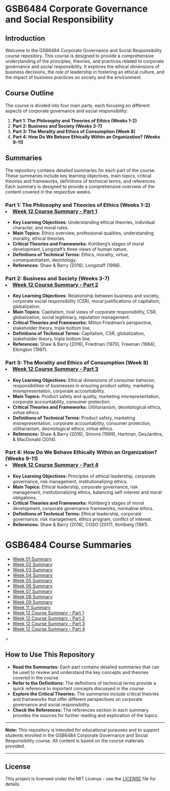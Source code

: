 # GSB6484 Corporate Governance and Social Responsibility

## Introduction

Welcome to the GSB6484 Corporate Governance and Social Responsibility course repository. This course is designed to provide a comprehensive understanding of the principles, theories, and practices related to corporate governance and social responsibility. It explores the ethical dimensions of business decisions, the role of leadership in fostering an ethical culture, and the impact of business practices on society and the environment.

## Course Outline

The course is divided into four main parts, each focusing on different aspects of corporate governance and social responsibility:

1. **Part 1: The Philosophy and Theories of Ethics (Weeks 1-2)**
2. **Part 2: Business and Society (Weeks 3-7)**
3. **Part 3: The Morality and Ethics of Consumption (Week 8)**
4. **Part 4: How Do We Behave Ethically Within an Organization? (Weeks 9-11)**

## Summaries

The repository contains detailed summaries for each part of the course. These summaries include key learning objectives, main topics, critical theories and frameworks, definitions of technical terms, and references. Each summary is designed to provide a comprehensive overview of the content covered in the respective weeks.

### Part 1: The Philosophy and Theories of Ethics (Weeks 1-2) <li><a href="Summaries/Week 12 - Course Summary - Part 1.html">Week 12 Course Summary - Part 1</a></li>
- **Key Learning Objectives:** Understanding ethical theories, individual character, and moral rules.
- **Main Topics:** Ethics overview, professional qualities, understanding morality, ethical theories.
- **Critical Theories and Frameworks:** Kohlberg’s stages of moral development, Longstaff’s three views of human nature.
- **Definitions of Technical Terms:** Ethics, morality, virtue, consequentialism, deontology.
- **References:** Shaw & Barry (2016), Longstaff (1998).

### Part 2: Business and Society (Weeks 3-7) <li><a href="Summaries/Week 12 - Course Summary - Part 2.html">Week 12 Course Summary - Part 2</a></li>
- **Key Learning Objectives:** Relationship between business and society, corporate social responsibility (CSR), moral justifications of capitalism, globalization.
- **Main Topics:** Capitalism, rival views of corporate responsibility, CSR, globalization, social legitimacy, reputation management.
- **Critical Theories and Frameworks:** Milton Friedman’s perspective, stakeholder theory, triple bottom line.
- **Definitions of Technical Terms:** Capitalism, CSR, globalization, stakeholder theory, triple bottom line.
- **References:** Shaw & Barry (2016), Friedman (1970), Freeman (1984), Elkington (1997).

### Part 3: The Morality and Ethics of Consumption (Week 8) <li><a href="Summaries/Week 12 - Course Summary - Part 3.html">Week 12 Course Summary - Part 3</a></li>
- **Key Learning Objectives:** Ethical dimensions of consumer behavior, responsibilities of businesses in ensuring product safety, marketing misrepresentation, corporate accountability.
- **Main Topics:** Product safety and quality, marketing misrepresentation, corporate accountability, consumer protection.
- **Critical Theories and Frameworks:** Utilitarianism, deontological ethics, virtue ethics.
- **Definitions of Technical Terms:** Product safety, marketing misrepresentation, corporate accountability, consumer protection, utilitarianism, deontological ethics, virtue ethics.
- **References:** Shaw & Barry (2016), Simons (1999), Hartman, DesJardins, & MacDonald (2014).

### Part 4: How Do We Behave Ethically Within an Organization? (Weeks 9-11) <li><a href="Summaries/Week 12 - Course Summary - Part 4.html">Week 12 Course Summary - Part 4</a></li>
- **Key Learning Objectives:** Principles of ethical leadership, corporate governance, risk management, institutionalizing ethics.
- **Main Topics:** Ethical leadership, corporate governance, risk management, institutionalizing ethics, balancing self-interest and moral obligations.
- **Critical Theories and Frameworks:** Kohlberg’s stages of moral development, corporate governance frameworks, normative ethics.
- **Definitions of Technical Terms:** Ethical leadership, corporate governance, risk management, ethics program, conflict of interest.
- **References:** Shaw & Barry (2016), COSO (2017), Kohlberg (1981).

<html lang="en">
<head>
    <meta charset="UTF-8">
    <meta name="viewport" content="width=device-width, initial-scale=1.0">
    <title>GSB6484 Summaries</title>
</head>
<body>
    <h1>GSB6484 Course Summaries</h1>
    <ul>
        <li><a href="Summaries/Week 01 - Summary.html">Week 01 Summary</a></li>
        <li><a href="Summaries/Week 02 - Summary.html">Week 02 Summary</a></li>
        <li><a href="Summaries/Week 03 - Summary.html">Week 03 Summary</a></li>
        <li><a href="Summaries/Week 04 - Summary.html">Week 04 Summary</a></li>
        <li><a href="Summaries/Week 05 - Summary.html">Week 05 Summary</a></li>
        <li><a href="Summaries/Week 06 - Summary.html">Week 06 Summary</a></li>
        <li><a href="Summaries/Week 07 - Summary.html">Week 07 Summary</a></li>
        <li><a href="Summaries/Week 08 - Summary.html">Week 08 Summary</a></li>
        <li><a href="Summaries/Week 09 - Summary.html">Week 09 Summary</a></li>
        <li><a href="Summaries/Week 11 - Summary.html">Week 11 Summary</a></li>
        <li><a href="Summaries/Week 12 - Course Summary - Part 1.html">Week 12 Course Summary - Part 1</a></li>
        <li><a href="Summaries/Week 12 - Course Summary - Part 2.html">Week 12 Course Summary - Part 2</a></li>
        <li><a href="Summaries/Week 12 - Course Summary - Part 3.html">Week 12 Course Summary - Part 3</a></li>
        <li><a href="Summaries/Week 12 - Course Summary - Part 4.html">Week 12 Course Summary - Part 4</a></li>
    </ul>
</body>
</html>>




## How to Use This Repository

- **Read the Summaries:** Each part contains detailed summaries that can be used to review and understand the key concepts and theories covered in the course.
- **Refer to the Definitions:** The definitions of technical terms provide a quick reference to important concepts discussed in the course.
- **Explore the Critical Theories:** The summaries include critical theories and frameworks that offer different perspectives on corporate governance and social responsibility.
- **Check the References:** The references section in each summary provides the sources for further reading and exploration of the topics.



---

**Note:** This repository is intended for educational purposes and to support students enrolled in the GSB6484 Corporate Governance and Social Responsibility course. All content is based on the course materials provided.

---

## License

This project is licensed under the MIT License - see the [LICENSE](LICENSE) file for details.

